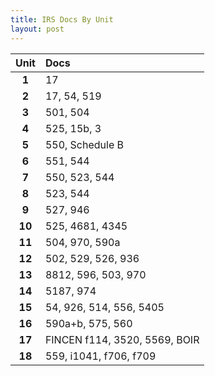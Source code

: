 ```yaml
---
title: IRS Docs By Unit
layout: post
---
```


| Unit  | Docs |
|:-----:|:-----|
| **1** | 17 |
| **2** | 17, 54, 519 |
| **3** | 501, 504 |
| **4** | 525, 15b, 3 |
| **5** | 550, Schedule B |
| **6** | 551, 544 |
| **7** | 550, 523, 544 |
| **8** | 523, 544 |
| **9** | 527, 946 |
| **10** | 525, 4681, 4345 |
| **11** | 504, 970, 590a |
| **12** | 502, 529, 526, 936 |
| **13** | 8812, 596, 503, 970 |
| **14** | 5187, 974 |
| **15** | 54, 926, 514, 556, 5405 |
| **16** | 590a+b, 575, 560 |
| **17** | FINCEN f114, 3520, 5569, BOIR |
| **18** | 559, i1041, f706, f709 |